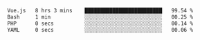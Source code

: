 <!--START_SECTION:waka-->

```txt
Vue.js   8 hrs 3 mins    █████████████████████████   99.54 %
Bash     1 min           ░░░░░░░░░░░░░░░░░░░░░░░░░   00.25 %
PHP      0 secs          ░░░░░░░░░░░░░░░░░░░░░░░░░   00.14 %
YAML     0 secs          ░░░░░░░░░░░░░░░░░░░░░░░░░   00.06 %
```

<!--END_SECTION:waka-->

